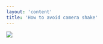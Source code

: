 ```yaml
---
layout: 'content'
title: 'How to avoid camera shake'
---
```


![](http://digital-photography-school.com/wp-content/uploads/2009/09/avoid-camera-shake.jpg)